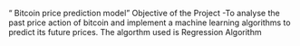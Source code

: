 “ Bitcoin price prediction model”
Objective of the Project -To analyse the past price action of bitcoin and implement a machine learning algorithms to predict its future prices.
The algorthm used is Regression Algorithm
